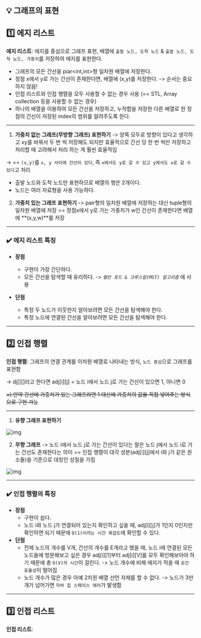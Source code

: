 ## 💡 그래프의 표현

## 1️⃣ 에지 리스트
**에지 리스트**: 에지를 중심으로 그래프 표현, 배열에 `출발 노드, 도착 노드` & `출발 노드, 도착 노드, 가중치`를 저장하여 에지를 표현한다.

- 그래프의 모든 간선을 piar<int,int>형 일차원 배열에 저장한다.
- 정점 x에서 y로 가는 간선이 존재한다면, 배열에 (x,y)를 저장한다. -> 순서는 중요하지 않음!
- 인접 리스트와 인접 행렬을 모두 사용할 수 없는 경우 사용 (== STL, Array collection 등을 사용할 수 없는 경우)
- 하나의 배열을 이용하여 모든 간선을 저장하고, 누적합을 저장한 다른 배열로 한 정점의 간선이 저장된 index의 범위를 알려주도록 한다.

***

1. **가중치 없는 그래프(무방향 그래프) 표현하기** -> 양쪽 모두로 방향이 있다고 생각하고 xy를 바꿔서 두 번 씩 저장해도 되지만 효율적으로 간선 당 한 번 씩만 저장하고 처리할 때 고려해서 처리 하는 게 훨씬 효율적임

-> == `(x,y)`를 `x, y 사이에 간선이 있다`, 즉 `x에서도 y로 갈 수 있고 y에서도 x로 갈 수 있다`고 처리

  - 출발 노드와 도착 노드만 표현하므로 배열의 행은 2개이다.
  - 노드는 여러 자료형을 사용 가능하다.

2. **가중치 있는 그래프 표현하기** -> pair형의 일차원 배열에 저장하는 대신 tuple형의 일차원 배열에 저장 == 정점x에서 y로 가는 가중치가 w인 간선이 존재한다면 배열에 **(x,y,w)**를 저장

***

### ✔️ 에지 리스트 특징
- **장점**
  - 구현이 가장 간단하다.
  - 모든 간선을 탐색할 때 유리하다. -> *`벨만 포드 & 크루스칼(MST) 알고리즘`* 에 사용
 
- **단점**
  - 특정 두 노드가 이웃한지 알아보려면 모든 간선을 탐색해야 한다.
  - 특정 노드에 연결된 간선을 알아보려면 모든 간선을 탐색해야 한다.
 
***

## 2️⃣ 인접 행렬
**인접 행렬**: 그래프의 연결 관계를 이차원 배열로 나타내는 방식, `노드 중심`으로 그래프를 표현함

-> dj[][]라고 한다면 adj[i][j] =  노드 i에서 노드 j로 가는 간선이 있으면 1, 아니면 0

~~+) 만약 간선에 가중치가 있는 그래프라면 1 대신에 가중치의 값을 직접 넣어주는 방식으로 구현 가능~~

***

1. **유향 그래프 표현하기**

![img](https://img1.daumcdn.net/thumb/R1280x0/?scode=mtistory2&fname=https%3A%2F%2Ft1.daumcdn.net%2Fcfile%2Ftistory%2F21029250584C0F2413)

2. **무향 그래프** -> 노드 i에서 노드 j로 가는 간선이 있다는 말은 노드 j에서 노드 i로 가는 간선도 존재한다는 의미 == 인접 행렬이 대각 성분(adj[i][j]에서 i와 j가 같은 원소들)을 기준으로 대칭인 성질을 가짐

![img](https://img1.daumcdn.net/thumb/R1280x0/?scode=mtistory2&fname=https%3A%2F%2Ft1.daumcdn.net%2Fcfile%2Ftistory%2F2405384D584C11BC2E)

***

### ✔️ 인접 행렬의 특징
- **장점**
  - 구현이 쉽다.
  - 노드 i와 노드 j가 연결되어 있는지 확인하고 싶을 때, adj[i][j]가 1인지 0인지만 확인하면 되기 때문에 `O(1)이라는 시간 복잡도`에 확인할 수 있다.
- **단점**
  - 전체 노드의 개수를 V개, 간선의 개수를 E개라고 했을 때, 노드 i에 연결된 모든 노드들에 방문해보고 싶은 경우 adj[i][1]부터 adj[i][V]를 모두 확인해보아야 하기 때문에 총 `O(V)의 시간`이 걸린다. -> 노드 개수에 비해 에지가 적을 때 `공간 효율성`이 떨어짐
  - 노드 개수가 많은 경우 아예 2차원 배열 선언 자체를 할 수 없다. -> 노드가 3만개가 넘어가면 `자바 힙 스페이스 에러`가 발생함

 ***

 ## 3️⃣ 인접 리스트
 **인접 리스트**: 
